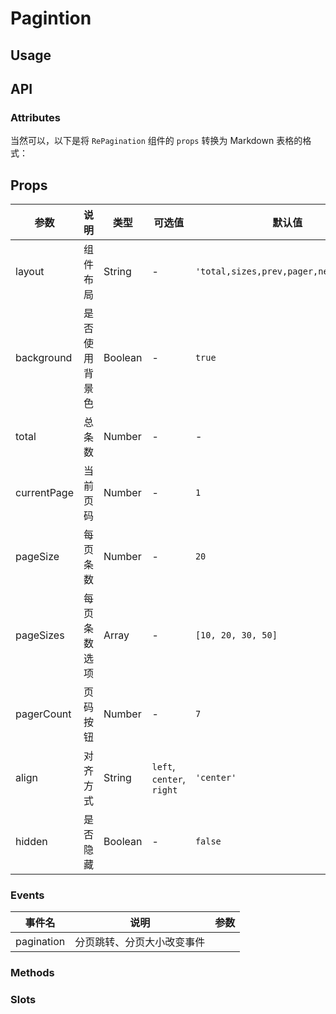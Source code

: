 # Pagintion

## Usage

## API

### Attributes

当然可以，以下是将 `RePagination` 组件的 `props` 转换为 Markdown 表格的格式：

## Props

| 参数        | 说明           | 类型    | 可选值                    | 默认值                                 |
| ----------- | -------------- | ------- | ------------------------- | -------------------------------------- |
| layout      | 组件布局       | String  | -                         | `'total,sizes,prev,pager,next,jumper'` |
| background  | 是否使用背景色 | Boolean | -                         | `true`                                 |
| total       | 总条数         | Number  | -                         | -                                      |
| currentPage | 当前页码       | Number  | -                         | `1`                                    |
| pageSize    | 每页条数       | Number  | -                         | `20`                                   |
| pageSizes   | 每页条数选项   | Array   | -                         | `[10, 20, 30, 50]`                     |
| pagerCount  | 页码按钮       | Number  | -                         | `7`                                    |
| align       | 对齐方式       | String  | `left`, `center`, `right` | `'center'`                             |
| hidden      | 是否隐藏       | Boolean | -                         | `false`                                |

### Events

| 事件名     | 说明                       | 参数 |
| ---------- | -------------------------- | ---- |
| pagination | 分页跳转、分页大小改变事件 |      |

### Methods

### Slots
